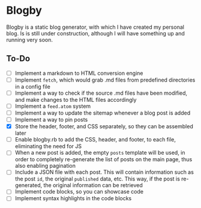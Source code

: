 # Blogby

Blogby is a static blog generator, with which I have created my personal blog. Is is still under construction, although I will have something up and running very soon.

## To-Do

- [ ] Implement a markdown to HTML conversion engine
- [ ] Implement `fetch`, which would grab .md files from predefined directories in a config file
- [ ] Implement a way to check if the source .md files have been modified, and make changes to the HTML files accordingly
- [ ] Implement a `feed.atom` system
- [ ] Implement a way to update the sitemap whenever a blog post is added
- [ ] Implement a way to pin posts
- [x] Store the header, footer, and CSS separately, so they can be assembled later
- [ ] Enable blogby.rb to add the CSS, header, and footer, to each file, eliminating the need for JS
- [ ] When a new post is added, the empty `posts` template will be used, in order to completely re-generate the list of posts on the main page, thus also enabling pagination
- [ ] Include a JSON file with each post. This will contain information such as the post `id`, the original `published` data, etc. This way, if the post is re-generated, the original information can be retrieved
- [ ] Implement code blocks, so you can showcase code
- [ ] Implement syntax highlights in the code blocks
